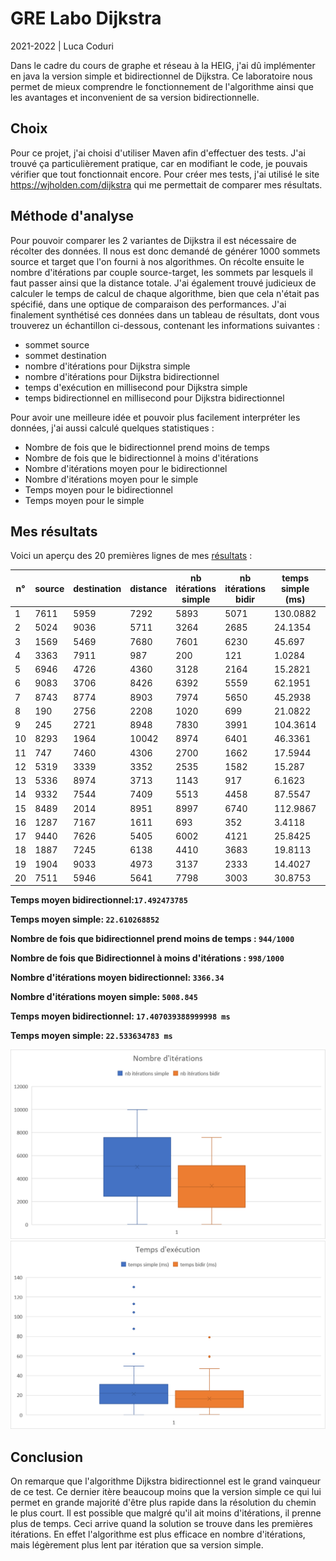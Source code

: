 
# GRE Labo Dijkstra
2021-2022 | Luca Coduri

Dans le cadre du cours de graphe et réseau à la HEIG, j'ai dû implémenter en java la version simple et bidirectionnel de Dijkstra.
Ce laboratoire nous permet de mieux comprendre le fonctionnement de l'algorithme ainsi que les avantages et inconvenient de sa version bidirectionnelle.

## Choix
Pour ce projet, j'ai choisi d'utiliser Maven afin d'effectuer des tests.
J'ai trouvé ça particulièrement pratique, car en modifiant le code, je pouvais vérifier que tout fonctionnait encore.
Pour créer mes tests, j'ai utilisé le site https://wjholden.com/dijkstra qui me permettait de comparer mes résultats.


## Méthode d'analyse
Pour pouvoir comparer les 2 variantes de Dijkstra il est nécessaire de récolter des données.
Il nous est donc demandé de générer 1000 sommets source et target que l'on fourni à nos algorithmes.
On récolte ensuite le nombre d'itérations par couple source-target, les sommets par lesquels il faut passer ainsi que la distance totale.
J'ai également trouvé judicieux de calculer le temps de calcul de chaque algorithme, bien que cela n'était pas spécifié, dans une optique de comparaison des performances.
J'ai finalement synthétisé ces données dans un tableau de résultats, dont vous trouverez un échantillon ci-dessous, contenant les informations suivantes :
- sommet source
- sommet destination
- nombre d'itérations pour Dijkstra simple
- nombre d'itérations pour Dijkstra bidirectionnel
- temps d'exécution en millisecond pour Dijkstra simple
- temps bidirectionnel en millisecond pour Dijkstra bidirectionnel

Pour avoir une meilleure idée et pouvoir plus facilement interpréter les données, j'ai aussi calculé quelques statistiques :
- Nombre de fois que le bidirectionnel prend moins de temps
- Nombre de fois que le bidirectionnel à moins d'itérations
- Nombre d'itérations moyen pour le bidirectionnel
- Nombre d'itérations moyen pour le simple
- Temps moyen pour le bidirectionnel
- Temps moyen pour le simple

## Mes résultats

Voici un aperçu des 20 premières lignes de mes [résultats](results.md) :

| n°   | source | destination | distance | nb itérations simple | nb itérations bidir | temps simple (ms) | temps bidir (ms) |
|------|--------|-------------|----------|----------------------|---------------------|-------------------|------------------|
| 1    | 7611   | 5959        | 7292     | 5893                 | 5071                | 130.0882          | 59.3802          |
| 2    | 5024   | 9036        | 5711     | 3264                 | 2685                | 24.1354           | 47.0268          |
| 3    | 1569   | 5469        | 7680     | 7601                 | 6230                | 45.697            | 40.2226          |
| 4    | 3363   | 7911        | 987      | 200                  | 121                 | 1.0284            | 1.2305           |
| 5    | 6946   | 4726        | 4360     | 3128                 | 2164                | 15.2821           | 30.1847          |
| 6    | 9083   | 3706        | 8426     | 6392                 | 5559                | 62.1951           | 30.4398          |
| 7    | 8743   | 8774        | 8903     | 7974                 | 5650                | 45.2938           | 31.6172          |
| 8    | 190    | 2756        | 2208     | 1020                 | 699                 | 21.0822           | 15.8482          |
| 9    | 245    | 2721        | 8948     | 7830                 | 3991                | 104.3614          | 27.476           |
| 10   | 8293   | 1964        | 10042    | 8974                 | 6401                | 46.3361           | 36.7287          |
| 11   | 747    | 7460        | 4306     | 2700                 | 1662                | 17.5944           | 11.4371          |
| 12   | 5319   | 3339        | 3352     | 2535                 | 1582                | 15.287            | 10.3686          |
| 13   | 5336   | 8974        | 3713     | 1143                 | 917                 | 6.1623            | 6.3144           |
| 14   | 9332   | 7544        | 7409     | 5513                 | 4458                | 87.5547           | 79.0331          |
| 15   | 8489   | 2014        | 8951     | 8997                 | 6740                | 112.9867          | 33.2886          |
| 16   | 1287   | 7167        | 1611     | 693                  | 352                 | 3.4118            | 2.3124           |
| 17   | 9440   | 7626        | 5405     | 6002                 | 4121                | 25.8425           | 20.0126          |
| 18   | 1887   | 7245        | 6138     | 4410                 | 3683                | 19.8113           | 18.0177          |
| 19   | 1904   | 9033        | 4973     | 3137                 | 2333                | 14.4027           | 11.4632          |
| 20   | 7511   | 5946        | 5641     | 7798                 | 3003                | 30.8753           | 16.1016          |


**Temps moyen bidirectionnel:`17.492473785`**

**Temps moyen simple: `22.610268852`**

**Nombre de fois que bidirectionnel prend moins de temps : `944/1000`**

**Nombre de fois que Bidirectionnel à moins d'itérations : `998/1000`**

**Nombre d'itérations moyen bidirectionnel: `3366.34`**

**Nombre d'itérations moyen simple: `5008.845`**

**Temps moyen bidirectionnel: `17.407039388999998 ms`**

**Temps moyen simple: `22.533634783 ms`**

![nombre d'itérations](it_moustache.png)
![temps d'exécution](time_moustache.png)

## Conclusion
On remarque que l'algorithme Dijkstra bidirectionnel est le grand vainqueur de ce test.
Ce dernier itère beaucoup moins que la version simple ce qui lui permet en grande majorité d'être plus rapide dans la résolution du chemin le plus court.
Il est possible que malgré qu'il ait moins d'itérations, il prenne plus de temps. Ceci arrive quand la solution se trouve dans les premières itérations.
En effet l'algorithme est plus efficace en nombre d'itérations, mais légèrement plus lent par itération que sa version simple.